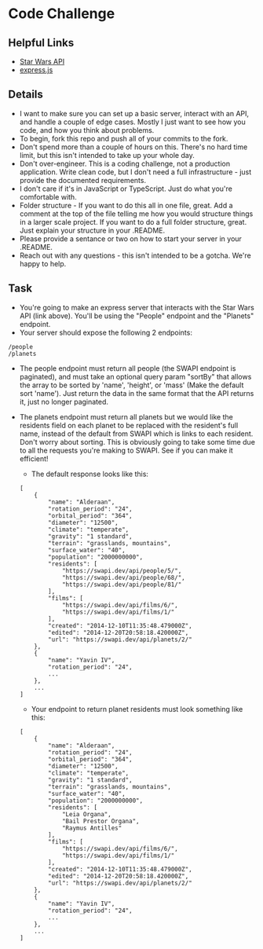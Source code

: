 # Code Challenge
## Helpful Links
* [Star Wars API ](https://swapi.py4e.com/)
* [express.js](https://expressjs.com/)

## Details
* I want to make sure you can set up a basic server, interact with an API, and handle a couple of edge cases. Mostly I just want to see how you code, and how you think about problems.
* To begin, fork this repo and push all of your commits to the fork.
* Don't spend more than a couple of hours on this. There's no hard time limit, but this isn't intended to take up your whole day.
* Don't over-engineer. This is a coding challenge, not a production application. Write clean code, but I don't need a full infrastructure - just provide the documented requirements.
* I don't care if it's in JavaScript or TypeScript. Just do what you're comfortable with.
* Folder structure - If you want to do this all in one file, great. Add a comment at the top of the file telling me how you would structure things in a larger scale project. If you want to do a full folder structure, great. Just explain your structure in your .README.
* Please provide a sentance or two on how to start your server in your .README.
* Reach out with any questions - this isn't intended to be a gotcha. We're happy to help.

## Task
* You're going to make an express server that interacts with the Star Wars API (link above). You'll be using the "People" endpoint and the "Planets" endpoint.
* Your server should expose the following 2 endpoints:
```
/people
/planets
```
*  The people endpoint must return all people (the SWAPI endpoint is paginated), and must take an optional query param "sortBy" that allows the array to be sorted by 'name', 'height', or 'mass' (Make the default sort 'name'). Just return the data in the same format that the API returns it, just no longer paginated.
 
*  The planets endpoint must return all planets but we would like the residents field on each planet to be replaced with the resident's full name, instead of the default from SWAPI which is links to each resident. Don't worry about sorting. This is obviously going to take some time due to all the requests you're making to SWAPI. See if you can make it efficient!
    * The default response looks like this:
    ```
	[
		{
			"name": "Alderaan",
			"rotation_period": "24",
			"orbital_period": "364",
			"diameter": "12500",
			"climate": "temperate",
			"gravity": "1 standard",
			"terrain": "grasslands, mountains",
			"surface_water": "40",
			"population": "2000000000",
			"residents": [
				"https://swapi.dev/api/people/5/",
				"https://swapi.dev/api/people/68/",
				"https://swapi.dev/api/people/81/"
			],
			"films": [
				"https://swapi.dev/api/films/6/",
				"https://swapi.dev/api/films/1/"
			],
			"created": "2014-12-10T11:35:48.479000Z",
			"edited": "2014-12-20T20:58:18.420000Z",
			"url": "https://swapi.dev/api/planets/2/"
		},
		{
			"name": "Yavin IV",
			"rotation_period": "24",
			...
		},
		...
	]
    ```
    * Your endpoint to return planet residents must look something like this:
    ```
	[
		{
			"name": "Alderaan",
			"rotation_period": "24",
			"orbital_period": "364",
			"diameter": "12500",
			"climate": "temperate",
			"gravity": "1 standard",
			"terrain": "grasslands, mountains",
			"surface_water": "40",
			"population": "2000000000",
			"residents": [
				"Leia Organa",
				"Bail Prestor Organa",
				"Raymus Antilles"
			],
			"films": [
				"https://swapi.dev/api/films/6/",
				"https://swapi.dev/api/films/1/"
			],
			"created": "2014-12-10T11:35:48.479000Z",
			"edited": "2014-12-20T20:58:18.420000Z",
			"url": "https://swapi.dev/api/planets/2/"
		},
		{
			"name": "Yavin IV",
			"rotation_period": "24",
			...
		},
		...
	]
    ```
